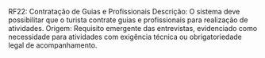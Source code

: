 RF22: Contratação de Guias e Profissionais
 Descrição: O sistema deve possibilitar que o turista contrate guias e profissionais para realização de atividades.
 Origem: Requisito emergente das entrevistas, evidenciado como necessidade para atividades com exigência técnica ou obrigatoriedade legal de acompanhamento.
